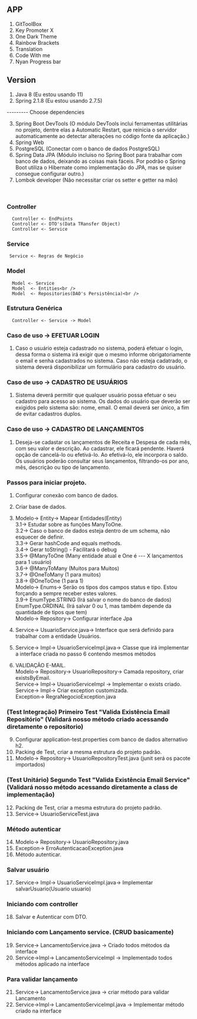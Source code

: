 ## APP
1. GitToolBox
2. Key Promoter X
3. One Dark Theme
4. Rainbow Brackets
5. Translation
6. Code With me
7. Nyan Progress bar

## Version
1. Java 8 (Eu estou usando 11)
2. Spring 2.1.8 (Eu estou usando 2.7.5)

--------- Choose dependencies<br>

3. Spring Boot DevTools (O módulo DevTools inclui ferramentas utilitárias no projeto, dentre elas a Automatic Restart, que reinicia o servidor automaticamente ao detectar alterações no código fonte da aplicação.)<br>
4. Spring Web<br>
5. PostgreSQL (Conectar com o banco de dados PostgreSQL)<br>
6. Spring Data JPA (Módulo incluiso no Spring Boot para trabalhar com banco de dados, deixando as coisas mais fáceis. Por podrão o Spring Boot utiliza o Hibernate como implementação do JPA, mas se quiser consegue configurar outro.)<br>
7. Lombok developer (Não necessitar criar os setter e getter na mão)<br>
<br>

### Controller 
      Controller <- EndPoints
      Controller <- DTO's(Data TRansfer Object)
      Controller <- Service

### Service 
     Service <- Regras de Negócio

### Model 
      Model <- Service
      Model  <- Entities<br />
      Model  <- Repositories(DAO's Persistência)<br />

### Estrutura Genérica 
      Controller <- Service -> Model

### Caso de uso -> EFETUAR LOGIN
1. Caso o usuário esteja cadastrado no sistema, poderá efetuar o login, dessa forma o sistema irá exigir que o mesmo informe obrigatoriamente o email e senha cadastrados no sistema. Caso não esteja cadatrado, o sistema deverá disponibilizar um formulário para cadastro do usuário.

### Caso de uso -> CADASTRO DE USUÁRIOS
1. Sistema deverá permitir que qualquer usuário possa efetuar o seu cadastro para acesso ao sistema. Os dados do usuário que deverão ser exigidos pelo sistema são: nome, email. O email deverá ser único, a fim de evitar cadastros duplos.

### Caso de uso -> CADASTRO DE LANÇAMENTOS
1. Deseja-se cadastar os lançamentos de Receita e Despesa de cada mês, com seu valor e descrição. Ao cadastrar, ele ficará pendente. Haverá opção de cancelá-lo ou efetivá-lo. Ao efetivá-lo, ele incorpora o saldo. Os usuários poderão consultar seus lançamentos, filtrando-os por ano, mês, descrição ou tipo de lançamento.

### Passos para iniciar projeto.
1. Configurar conexão com banco de dados.
2. Criar base de dados.
3. Modelo-> Entity-> Mapear Entidades(Entity) <br />
      3.1-> Estudar sobre as funções ManyToOne.<br />
      3.2-> Caso o banco de dados esteja dentro de um schema, não esquecer de definir.<br />
      3.3-> Gerar hashCode and equals methods. <br />
      3.4-> Gerar toString() - Facilitará o debug <br />
      3.5-> @ManyToOne (Many entidade atual e One é --- X lançamentos para 1 usuário)<br />
      3.6-> @ManyToMany (Muitos para Muitos)<br />
      3.7-> @OneToMany (1 para muitos)<br />
      3.8-> @OneToOne (1 para 1)<br />
   Modelo-> Enums-> Serão os tipos dos campos status e tipo. Estou forçando a sempre receber estes valores.<br />
      3.9-> EnumType.STRING (Irá salvar o nome do banco de dados) EnumType.ORDINAL (Irá salvar 0 ou 1, mas também depende da quantidade de tipos que tem) <br />
   Modelo-> Repository-> Configurar interface Jpa<br />


6. Service-> UsuarioService.java-> Interface que será definido para trabalhar com a entidade Usuários.
7. Service-> Impl-> UsuarioServiceImpl.java-> Classe que irá implementar a interface criada no passo 6 contendo mesmos métodos
8. VALIDAÇÃO E-MAIL. <br />
   Modelo-> Repository-> UsuarioRepository-> Camada repository, criar existsByEmail.<br />
   Service-> Impl-> UsuarioServiceImpl -> Implementar o exists criado.<br />
   Service-> Impl-> Criar exception customizada.<br />
   Exception-> RegraNegocioException.java<br />

### (Test Integração) Primeiro Test "Valida Existência Email Repositório" (Validará nosso método criado acessando diretamente o repositorio)
9. Configurar application-test.properties com banco de dados alternativo h2.
10. Packing de Test, criar a mesma estrutura do projeto padrão. 
11. Modelo-> Repository-> UsuarioRepositoryTest.java (junit será os pacote importados)

### (Test Unitário) Segundo Test "Valida Existência Email Service" (Validará nosso método acessando diretamente a class de implementação)
12. Packing de Test, criar a mesma estrutura do projeto padrão.
13. Service-> UsuarioServiceTest.java

### Método autenticar
14. Modelo-> Repository-> UsuarioRepository.java
15. Exception-> ErroAutenticacaoException.java
16. Método autenticar.

### Salvar usuário
17. Service-> Impl-> UsuarioServiceImpl.java-> Implementar salvarUsuario(Usuario usuario)

### Iniciando com controller
18. Salvar e Autenticar com DTO.

### Iniciando com Lançamento service. (CRUD basicamente)
19. Service-> LancamentoService.java -> Criado todos métodos da interface
20. Service->Impl-> LancamentoServiceImpl -> Implementado todos métodos aplicado na interface

### Para validar lançamento
21. Service-> LancamentoService.java -> criar método para validar Lancamento
22. Service->Impl-> LancamentoServiceImpl.java -> Implementar método criado na interface
